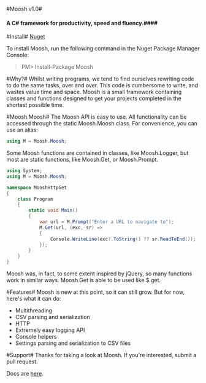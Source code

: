 #Moosh v1.0#
#### A C# framework for productivity, speed and fluency.####

#Install#
[Nuget](https://www.nuget.org/packages/Moosh/1.0.0)

To install Moosh, run the following command in the Nuget Package Manager Console:

> PM> Install-Package Moosh

#Why?#
Whilst writing programs, we tend to find ourselves rewriting code to do
the same tasks, over and over. This code is cumbersome to write, and wastes
value time and space. Moosh is a small framework containing classes and
functions designed to get your projects completed in the shortest possible
time.

#Moosh.Moosh#
The Moosh API is easy to use. All functionality can be accessed through
the static Moosh.Moosh class. For convenience, you can use an alias:

```csharp
using M = Moosh.Moosh;
```

Some Moosh functions are contained in classes, like Moosh.Logger, but most
are static functions, like Moosh.Get, or Moosh.Prompt.

```csharp
using System;
using M = Moosh.Moosh;

namespace MooshHttpGet
{
    class Program
    {
        static void Main()
        {
            var url = M.Prompt("Enter a URL to navigate to");
            M.Get(url, (exc, sr) =>
            {
                Console.WriteLine(exc?.ToString() ?? sr.ReadToEnd());
            });
        }
    }
}
```

Moosh was, in fact, to some extent inspired by jQuery, so many functions
work in similar ways. Moosh.Get is able to be used like $.get.

#Features#
Moosh is new at this point, so it can still grow. But for now, here's what
it can do:

* Multithreading
* CSV parsing and serialization
* HTTP
* Extremely easy logging API
* Console helpers
* Settings parsing and serialization to CSV files

#Support#
Thanks for taking a look at Moosh. If you're interested, submit a pull request.

Docs are [here](http://universalfuture.github.io/moosh/).